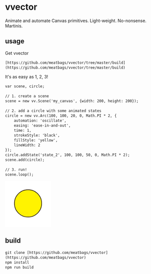 # vvector

Animate and automate Canvas primitives. Light-weight. No-nonsense. Martinis.

## usage

Get vvector
```
[https://github.com/meatbags/vvector/tree/master/build](https://github.com/meatbags/vvector/tree/master/build)
```

It's as easy as 1, 2, 3!
```
var scene, circle;

// 1. create a scene
scene = new vv.Scene('my_canvas', {width: 200, height: 200});

// 2. add a circle with some animated states
circle = new vv.Arc(100, 100, 20, 0, Math.PI * 2, {
    automation: 'oscillate',
    easing: 'ease-in-and-out',
    time: 1,
    strokeStyle: 'black',
    fillStyle: 'yellow',
    lineWidth: 2
});
circle.addState('state_2', 100, 100, 50, 0, Math.PI * 2);
scene.add(circle);

// 3. run!
scene.loop();
```

![Alt text](/images/test_01.gif?raw=true)

## build

```
git clone [https://github.com/meatbags/vvector](https://github.com/meatbags/vvector)
npm install
npm run build
```
